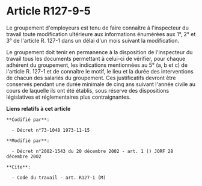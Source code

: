 # Article R127-9-5

Le groupement d'employeurs est tenu de faire connaître à l'inspecteur du travail toute modification ultérieure aux
informations énumérées aux 1°, 2° et 3° de l'article R. 127-1 dans un délai d'un mois suivant la modification.

Le groupement doit tenir en permanence à la disposition de l'inspecteur du travail tous les documents permettant à celui-ci
de vérifier, pour chaque adhérent du groupement, les indications mentionnées au 5° (a, b et c) de l'article R. 127-1 et de
connaître le motif, le lieu et la durée des interventions de chacun des salariés du groupement. Ces justificatifs devront
être conservés pendant une durée minimale de cinq ans suivant l'année civile au cours de laquelle ils ont été établis, sous
réserve des dispositions législatives et réglementaires plus contraignantes.

**Liens relatifs à cet article**

	**Codifié par**:

	  - Décret n°73-1048 1973-11-15

	**Modifié par**:

	  - Décret n°2002-1543 du 20 décembre 2002 - art. 1 () JORF 28 décembre 2002

	**Cite**:

	  - Code du travail - art. R127-1 (M)
